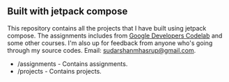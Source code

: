 
## Built with jetpack compose
This repository contains all the projects that I have built using jetpack compose. The assignments includes from 
[Google Developers Codelab](https://katherineoelsner.com/) and some other courses. I'm also up for feedback from anyone who's going through my source codes. 
Email: [sudarshanmhasrup@gmail.com](mailto://sudarshanmhasrup@gmail.com).
<div>
  
- /assignments - Contains assignments.
- /projects - Contains projects.

